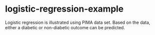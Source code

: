 # logistic-regression-example
Logistic regression is illustrated using PIMA data set. Based on the data, either a diabetic or non-diabetic outcome can be predicted. 
